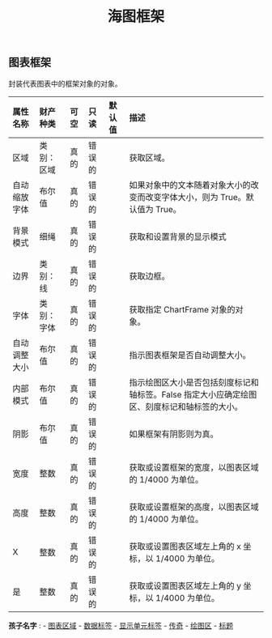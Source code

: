 ﻿---
title: 海图框架
second_title: Aspose.Cells Cloud Documen
type: docs
url: /zh/specification/model/chartframe/
description: Aspose.Cells 云模型规范：ChartFrame。轻松处理 Excel 和其他电子表格文档，具有打开、生成、编辑、拆分、合并、比较和转换等功能
kwords: Excel, Office, 电子表格, Cloud REST API, ChartFrame
weight: 50
---
## **图表框架**

封装代表图表中的框架对象的对象。

|属性名称|财产种类|可空|只读|默认值|描述|
|:- |:- |:- |:- |:- |:- |
|区域|类别：区域|真的|错误的||获取区域。|
|自动缩放字体|布尔值|真的|错误的||如果对象中的文本随着对象大小的改变而改变字体大小，则为 True。默认值为 True。|
|背景模式|细绳|真的|错误的||获取和设置背景的显示模式|
|边界|类别：线|真的|错误的||获取边框。|
|字体|类别：字体|真的|错误的||获取指定 ChartFrame 对象的对象。|
|自动调整大小|布尔值|真的|错误的||指示图表框架是否自动调整大小。|
|内部模式|布尔值|真的|错误的||指示绘图区大小是否包括刻度标记和轴标签。False 指定大小应确定绘图区、刻度标记和轴标签的大小。|
|阴影|布尔值|真的|错误的||如果框架有阴影则为真。|
|宽度|整数|真的|错误的||获取或设置框架的宽度，以图表区域的 1/4000 为单位。|
|高度|整数|真的|错误的||获取或设置框架的高度，以图表区域的 1/4000 为单位。|
|X|整数|真的|错误的||获取或设置图表区域左上角的 x 坐标，以 1/4000 为单位。|
|是|整数|真的|错误的||获取或设置图表区域左上角的 y 坐标，以 1/4000 为单位。|

**孩子名字** : 
	-  [图表区域](chartarea) 
	-  [数据标签](datalabels) 
	-  [显示单元标签](displayunitlabel) 
	-  [传奇](legend) 
	-  [绘图区](plotarea) 
	-  [标题](title) 
